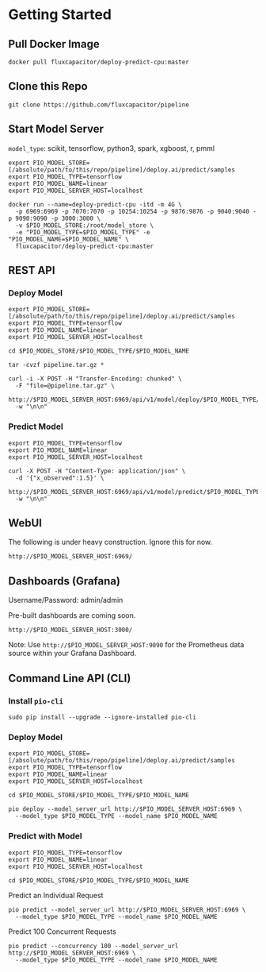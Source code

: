 # Getting Started 

## Pull Docker Image 
```
docker pull fluxcapacitor/deploy-predict-cpu:master
```

## Clone this Repo
```
git clone https://github.com/fluxcapacitor/pipeline
```

## Start Model Server
`model_type`: scikit, tensorflow, python3, spark, xgboost, r, pmml
```
export PIO_MODEL_STORE=[/absolute/path/to/this/repo/pipeline]/deploy.ai/predict/samples
export PIO_MODEL_TYPE=tensorflow
export PIO_MODEL_NAME=linear
export PIO_MODEL_SERVER_HOST=localhost
```
```
docker run --name=deploy-predict-cpu -itd -m 4G \
  -p 6969:6969 -p 7070:7070 -p 10254:10254 -p 9876:9876 -p 9040:9040 -p 9090:9090 -p 3000:3000 \
  -v $PIO_MODEL_STORE:/root/model_store \
  -e "PIO_MODEL_TYPE=$PIO_MODEL_TYPE" -e "PIO_MODEL_NAME=$PIO_MODEL_NAME" \
  fluxcapacitor/deploy-predict-cpu:master
```

## REST API
### Deploy Model
```
export PIO_MODEL_STORE=[/absolute/path/to/this/repo/pipeline]/deploy.ai/predict/samples
export PIO_MODEL_TYPE=tensorflow
export PIO_MODEL_NAME=linear
export PIO_MODEL_SERVER_HOST=localhost
```
```
cd $PIO_MODEL_STORE/$PIO_MODEL_TYPE/$PIO_MODEL_NAME
```
```
tar -cvzf pipeline.tar.gz *
```
```
curl -i -X POST -H "Transfer-Encoding: chunked" \
  -F "file=@pipeline.tar.gz" \
  http://$PIO_MODEL_SERVER_HOST:6969/api/v1/model/deploy/$PIO_MODEL_TYPE/$PIO_MODEL_NAME
  -w "\n\n"
```

### Predict Model
```
export PIO_MODEL_TYPE=tensorflow
export PIO_MODEL_NAME=linear
export PIO_MODEL_SERVER_HOST=localhost
```
```
curl -X POST -H "Content-Type: application/json" \
  -d '{"x_observed":1.5}' \
  http://$PIO_MODEL_SERVER_HOST:6969/api/v1/model/predict/$PIO_MODEL_TYPE/$PIO_MODEL_NAME
  -w "\n\n"
```

## WebUI
The following is under heavy construction.  Ignore this for now. 
```
http://$PIO_MODEL_SERVER_HOST:6969/
```

## Dashboards (Grafana)
Username/Password: admin/admin

Pre-built dashboards are coming soon.
```
http://$PIO_MODEL_SERVER_HOST:3000/
```
Note:  Use `http://$PIO_MODEL_SERVER_HOST:9090` for the Prometheus data source within your Grafana Dashboard.


## Command Line API (CLI) 
### Install `pio-cli`
```
sudo pip install --upgrade --ignore-installed pio-cli
```

### Deploy Model
```
export PIO_MODEL_STORE=[/absolute/path/to/this/repo/pipeline]/deploy.ai/predict/samples
export PIO_MODEL_TYPE=tensorflow
export PIO_MODEL_NAME=linear
export PIO_MODEL_SERVER_HOST=localhost
```
```
cd $PIO_MODEL_STORE/$PIO_MODEL_TYPE/$PIO_MODEL_NAME
```
```
pio deploy --model_server_url http://$PIO_MODEL_SERVER_HOST:6969 \
  --model_type $PIO_MODEL_TYPE --model_name $PIO_MODEL_NAME
```

### Predict with Model
```
export PIO_MODEL_TYPE=tensorflow
export PIO_MODEL_NAME=linear
export PIO_MODEL_SERVER_HOST=localhost
```
```
cd $PIO_MODEL_STORE/$PIO_MODEL_TYPE/$PIO_MODEL_NAME
```

Predict an Individual Request
```
pio predict --model_server_url http://$PIO_MODEL_SERVER_HOST:6969 \
  --model_type $PIO_MODEL_TYPE --model_name $PIO_MODEL_NAME
```

Predict 100 Concurrent Requests
```
pio predict --concurrency 100 --model_server_url http://$PIO_MODEL_SERVER_HOST:6969 \
  --model_type $PIO_MODEL_TYPE --model_name $PIO_MODEL_NAME
```
